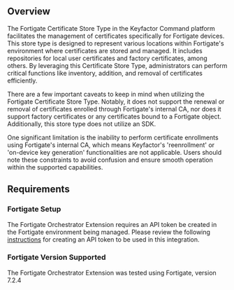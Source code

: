 ## Overview

The Fortigate Certificate Store Type in the Keyfactor Command platform facilitates the management of certificates specifically for Fortigate devices. This store type is designed to represent various locations within Fortigate's environment where certificates are stored and managed. It includes repositories for local user certificates and factory certificates, among others. By leveraging this Certificate Store Type, administrators can perform critical functions like inventory, addition, and removal of certificates efficiently.

There are a few important caveats to keep in mind when utilizing the Fortigate Certificate Store Type. Notably, it does not support the renewal or removal of certificates enrolled through Fortigate's internal CA, nor does it support factory certificates or any certificates bound to a Fortigate object. Additionally, this store type does not utilize an SDK.

One significant limitation is the inability to perform certificate enrollments using Fortigate's internal CA, which means Keyfactor's 'reenrollment' or 'on-device key generation' functionalities are not applicable. Users should note these constraints to avoid confusion and ensure smooth operation within the supported capabilities.

## Requirements

### Fortigate Setup

The Fortigate Orchestrator Extension requires an API token be created in the Fortigate environment being managed.  Please review the following [instructions](https://docs.fortinet.com/document/forticonverter/7.0.1/online-help/866905/connect-fortigate-device-via-api-token) for creating an API token to be used in this integration.

### Fortigate Version Supported

The Fortigate Orchestrator Extension was tested using Fortigate, version 7.2.4

